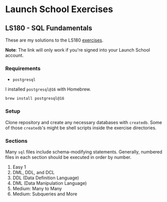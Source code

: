 # Launch School Exercises

## LS180 - SQL Fundamentals

These are my solutions to the LS180
[exercises](https://launchschool.com/exercises?track=javascript#javascript-ls180_sql_fundamentals).

__Note__: The link will only work if you're signed into your Launch School
account.

### Requirements

- `postgresql`

I installed `postgresql@16` with Homebrew.

```shell
brew install postgresql@16
```

### Setup

Clone repository and create any necessary databases with `createdb`. Some of
those `createdb`'s might be shell scripts inside the exercise directories.

### Sections

Many `sql` files include schema-modifying statements. Generally, numbered files
in each section should be executed in order by number.

1. Easy 1
2. DML, DDL, and DCL
3. DDL (Data Definition Language)
4. DML (Data Manipulation Language)
5. Medium: Many to Many
6. Medium: Subqueries and More
